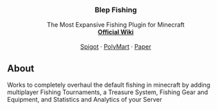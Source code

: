 <a id="readme-top"></a>

<!-- PROJECT LOGO -->
<br />
<div align="center">
  <h3 align="center">Blep Fishing</h3>
  <p align="center">
    The Most Expansive Fishing Plugin for Minecraft
    <br />
    <a href="https://github.com/Kunfury-blep/Blep-Fishing/wiki"><strong>Official Wiki</strong></a>
    <br />
    <br />
    <a href="https://www.spigotmc.org/resources/blep-fishing.78555/">Spigot</a>
    &middot;
    <a href="https://polymart.org/resource/blep-fishing.28">PolyMart</a>
    &middot;
    <a href="https://hangar.papermc.io/Kunfury/BlepFishing">Paper</a>
  </p>
</div>

<!-- ABOUT THE PROJECT -->
## About

Works to completely overhaul the default fishing in minecraft by adding multiplayer Fishing Tournaments, a Treasure System, Fishing Gear and Equipment, and Statistics and Analytics of your Server
